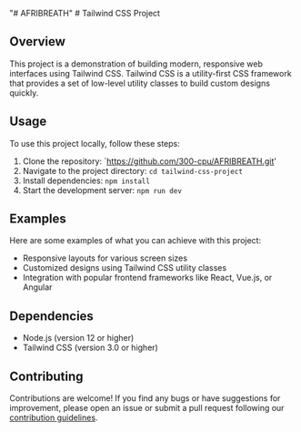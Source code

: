 "# AFRIBREATH" # Tailwind CSS Project

## Overview
This project is a demonstration of building modern, responsive web interfaces using Tailwind CSS. Tailwind CSS is a utility-first CSS framework that provides a set of low-level utility classes to build custom designs quickly.

## Usage
To use this project locally, follow these steps:
1. Clone the repository: `https://github.com/300-cpu/AFRIBREATH.git'
2. Navigate to the project directory: `cd tailwind-css-project`
3. Install dependencies: `npm install`
4. Start the development server: `npm run dev`

## Examples
Here are some examples of what you can achieve with this project:
- Responsive layouts for various screen sizes
- Customized designs using Tailwind CSS utility classes
- Integration with popular frontend frameworks like React, Vue.js, or Angular

## Dependencies
- Node.js (version 12 or higher)
- Tailwind CSS (version 3.0 or higher)

## Contributing
Contributions are welcome! If you find any bugs or have suggestions for improvement, please open an issue or submit a pull request following our [contribution guidelines](CONTRIBUTING.md).



